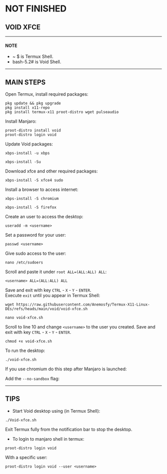 # NOT FINISHED

## VOID XFCE
---
#### NOTE
* ~ $ is Termux Shell.
* bash-5.2# is Void Shell.
---
## MAIN STEPS
Open Termux, install required packages:
```
pkg update && pkg upgrade
pkg install x11-repo
pkg install termux-x11 proot-distro wget pulseaudio
```
Install Manjaro:
```
proot-distro install void
proot-distro login void
```
Update Void packages:
```
xbps-install -u xbps
```
```
xbps-install -Su
```
Download xfce and other required packages:
```
xbps-install -S xfce4 sudo
```
Install a browser to access internet:
```
xbps-install -S chromium
```
```
xbps-install -S firefox
```
Create an user to access the desktop:
```
useradd -m <username>
```
Set a password for your user:
```
passwd <username>
```
Give sudo access to the user:
```
nano /etc/sudoers
```
Scroll and paste it under ```root ALL=(ALL:ALL) ALL```:
```
<username> ALL=(ALL:ALL) ALL
```
Save and exit with key ```CTRL``` - ```X``` - ```Y``` - ```ENTER```.
<br>
Execute ```exit``` until you appear in Termux Shell:
```
wget https://raw.githubusercontent.com/Anemosfy/Termux-X11-Linux-DEs/refs/heads/main/void/void-xfce.sh
```
```
nano void-xfce.sh
```
Scroll to line 10 and change ```<username>``` to the user you created. Save and exit with key ```CTRL``` - ```X``` - ```Y``` - ```ENTER```.
```
chmod +x void-xfce.sh
```
To run the desktop:
```
./void-xfce.sh
```
If you use chromium do this step after Manjaro is launched:

Add the ```--no-sandbox``` flag:

---
## TIPS
* Start Void desktop using (in Termux Shell):
```
./Void-xfce.sh
```
Exit Termux fully from the notification bar to stop the desktop.
* To login to manjaro shell in termux:
```
proot-distro login void
```
With a specific user:
```
proot-distro login void --user <username>
``` 
